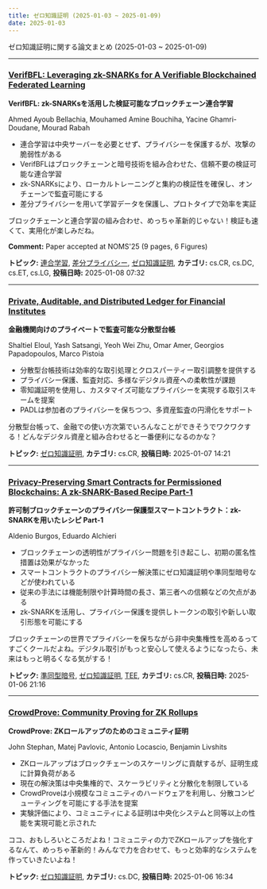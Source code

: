 ```yaml
---
title: ゼロ知識証明 (2025-01-03 ~ 2025-01-09)
date: 2025-01-03
---
```


ゼロ知識証明に関する論文まとめ (2025-01-03 ~ 2025-01-09)


- - -

### [VerifBFL: Leveraging zk-SNARKs for A Verifiable Blockchained Federated Learning](http://arxiv.org/abs/2501.04319)

**VerifBFL: zk-SNARKsを活用した検証可能なブロックチェーン連合学習**

Ahmed Ayoub Bellachia, Mouhamed Amine Bouchiha, Yacine Ghamri-Doudane, Mourad Rabah

- 連合学習は中央サーバーを必要とせず、プライバシーを保護するが、攻撃の脆弱性がある
- VerifBFLはブロックチェーンと暗号技術を組み合わせた、信頼不要の検証可能な連合学習
- zk-SNARKsにより、ローカルトレーニングと集約の検証性を確保し、オンチェーンで監査可能にする
- 差分プライバシーを用いて学習データを保護し、プロトタイプで効率を実証

ブロックチェーンと連合学習の組み合わせ、めっちゃ革新的じゃない！検証も速くて、実用化が楽しみだね。

**Comment:** Paper accepted at NOMS'25 (9 pages, 6 Figures)

**トピック:** [連合学習](../../fl), [差分プライバシー](../../dp), [ゼロ知識証明](../../zkp), **カテゴリ:** cs.CR, cs.DC, cs.ET, cs.LG, **投稿日時:** 2025-01-08 07:32


- - -

### [Private, Auditable, and Distributed Ledger for Financial Institutes](http://arxiv.org/abs/2501.03808)

**金融機関向けのプライベートで監査可能な分散型台帳**

Shaltiel Eloul, Yash Satsangi, Yeoh Wei Zhu, Omar Amer, Georgios Papadopoulos, Marco Pistoia

- 分散型台帳技術は効率的な取引処理とクロスパーティー取引調整を提供する
- プライバシー保護、監査対応、多様なデジタル資産への柔軟性が課題
- 零知識証明を使用し、カスタマイズ可能なプライバシーを実現する取引スキームを提案
- PADLは参加者のプライバシーを保ちつつ、多資産監査の円滑化をサポート

分散型台帳って、金融での使い方次第でいろんなことができそうでワクワクする！どんなデジタル資産と組み合わせると一番便利になるのかな？



**トピック:** [ゼロ知識証明](../../zkp), **カテゴリ:** cs.CR, **投稿日時:** 2025-01-07 14:21


- - -

### [Privacy-Preserving Smart Contracts for Permissioned Blockchains: A zk-SNARK-Based Recipe Part-1](http://arxiv.org/abs/2501.03391)

**許可制ブロックチェーンのプライバシー保護型スマートコントラクト：zk-SNARKを用いたレシピ Part-1**

Aldenio Burgos, Eduardo Alchieri

- ブロックチェーンの透明性がプライバシー問題を引き起こし、初期の匿名性措置は効果がなかった
- スマートコントラクトのプライバシー解決策にゼロ知識証明や準同型暗号などが使われている
- 従来の手法には機能制限や計算時間の長さ、第三者への信頼などの欠点がある
- zk-SNARKを活用し、プライバシー保護を提供しトークンの取引や新しい取引形態を可能にする

ブロックチェーンの世界でプライバシーを保ちながら非中央集権性を高めるってすごくクールだよね。デジタル取引がもっと安心して使えるようになったら、未来はもっと明るくなる気がする！



**トピック:** [準同型暗号](../../he), [ゼロ知識証明](../../zkp), [TEE](../../tee), **カテゴリ:** cs.CR, **投稿日時:** 2025-01-06 21:16


- - -

### [CrowdProve: Community Proving for ZK Rollups](http://arxiv.org/abs/2501.03126)

**CrowdProve: ZKロールアップのためのコミュニティ証明**

John Stephan, Matej Pavlovic, Antonio Locascio, Benjamin Livshits

- ZKロールアップはブロックチェーンのスケーリングに貢献するが、証明生成に計算負荷がある
- 現在の解決策は中央集権的で、スケーラビリティと分散化を制限している
- CrowdProveは小規模なコミュニティのハードウェアを利用し、分散コンピューティングを可能にする手法を提案
- 実験評価により、コミュニティによる証明は中央化システムと同等以上の性能を実現可能と示された

ココ、おもしろいところだよね！コミュニティの力でZKロールアップを強化するなんて、めっちゃ革新的！みんなで力を合わせて、もっと効率的なシステムを作っていきたいよね！



**トピック:** [ゼロ知識証明](../../zkp), **カテゴリ:** cs.DC, **投稿日時:** 2025-01-06 16:34
